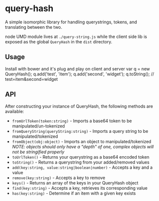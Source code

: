 # query-hash
A simple isomorphic library for handling querystrings, tokens, and translating between the two.

node UMD module lives at `./query-string.js` while the client side lib is exposed as the global `QueryHash` in the `dist` directory.

## Usage
Install with bower and it's plug and play on client and server
    var q = new QueryHash();
    q.add('test', 'item');
    q.add('second', 'widget');
    q.toString(); // test=item&second=widget



## API
After constructing your instance of QueryHash, the following methods are available:

* `fromUrlToken(token:string)` - Imports a base64 token to be manipulated/un-tokenized
* `fromQueryString(queryString:string)` - Imports a query string to be manipulated/tokenized
* `fromObject(obj:object)` - Imports an object to manipulated/tokenized *NOTE: objects should only have a "depth" of one, complex objects will not be stringified properly*
* `toUrlToken()` - Returns your querystring as a base64 encoded token
* `toString()` - Returns a querystring from your added/removed values
* `add(key:string, value:string|boolean|number)` - Accepts a key and a value
* `remove(key:string)` - Accepts a key to remove
* `keys()` - Returns an array of the keys in your QueryHash object
* `find(key:string)` - Accepts a key, retrieves its corresponding value
* `has(key:string)` - Determine if an item with a given key exists
